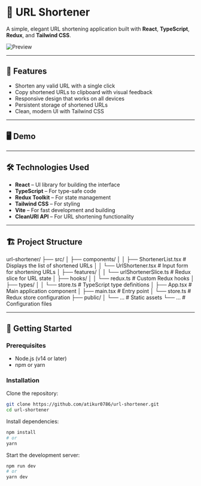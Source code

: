 # 🔗 URL Shortener

A simple, elegant URL shortening application built with **React**, **TypeScript**, **Redux**, and **Tailwind CSS**.

![Preview](./preview.png) <!-- Replace with your actual image name if different -->

---

## 🚀 Features

- Shorten any valid URL with a single click
- Copy shortened URLs to clipboard with visual feedback
- Responsive design that works on all devices
- Persistent storage of shortened URLs
- Clean, modern UI with Tailwind CSS

---

## 🖥️ Demo

<!-- Add demo link here if deployed -->

---

## 🛠️ Technologies Used

- **React** – UI library for building the interface
- **TypeScript** – For type-safe code
- **Redux Toolkit** – For state management
- **Tailwind CSS** – For styling
- **Vite** – For fast development and building
- **CleanURI API** – For URL shortening functionality

---

## 🏗️ Project Structure

url-shortener/
├── src/
│ ├── components/
│ │ ├── ShortenerList.tsx # Displays the list of shortened URLs
│ │ └── UrlShortener.tsx # Input form for shortening URLs
│ ├── features/
│ │ └── urlShortenerSlice.ts # Redux slice for URL state
│ ├── hooks/
│ │ └── redux.ts # Custom Redux hooks
│ ├── types/
│ │ └── store.ts # TypeScript type definitions
│ ├── App.tsx # Main application component
│ ├── main.tsx # Entry point
│ └── store.ts # Redux store configuration
├── public/
│ └── ... # Static assets
└── ... # Configuration files

---

## 🚀 Getting Started

### Prerequisites

- Node.js (v14 or later)
- npm or yarn

### Installation

Clone the repository:

```bash
git clone https://github.com/atikur0786/url-shortener.git
cd url-shortener
```

Install dependencies:

```bash
npm install
# or
yarn
```

Start the development server:

```bash
npm run dev
# or
yarn dev
```
